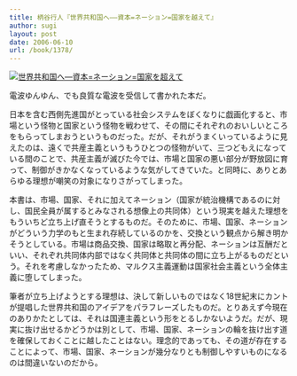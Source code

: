 ```yaml
---
title: 柄谷行人『世界共和国へ――資本=ネーション=国家を越えて』
author: sugi
layout: post
date: 2006-06-10
url: /book/1378/
---
```

<a href="http://www.amazon.co.jp/exec/obidos/ASIN/4004310016/chezsugi-22/ref=nosim/" name="amazletlink" target="_blank"><img src="http://i1.wp.com/ec2.images-amazon.com/images/I/411YYNNDYKL.SL160.jpg?w=660" alt="世界共和国へ―資本=ネーション=国家を超えて" class="alignleft" data-recalc-dims="1" /></a>

電波ゆんゆん、でも良質な電波を受信して書かれた本だ。

日本を含む西側先進国がとっている社会システムをぼくなりに戯画化すると、市場という怪物と国家という怪物を戦わせて、その間にそれぞれのおいしいところをもらってしまおうというものだった。だが、それがうまくいっているように見えたのは、遠くで共産主義というもうひとつの怪物がいて、三つどもえになっている間のことで、共産主義が滅びた今では、市場と国家の悪い部分が野放図に育って、制御がきかなくなっているような気がしてきていた。と同時に、ありとあらゆる理想が嘲笑の対象になりさがってしまった。

本書は、市場、国家、それに加えてネーション（国家が統治機構であるのに対し、国民全員が属するとみなされる想像上の共同体）という現実を越えた理想をもういちど立ち上げ直そうとするものだ。そのために、市場、国家、ネーションがどういう力学のもと生まれ存続しているのかを、交換という観点から解き明かそうとしている。市場は商品交換、国家は略取と再分配、ネーションは互酬だといい、それぞれ共同体内部ではなく共同体と共同体の間に立ち上がるものだという。それを考慮しなかったため、マルクス主義運動は国家社会主義という全体主義に堕してしまった。

筆者が立ち上げようとする理想は、決して新しいものではなく18世紀末にカントが提唱した世界共和国のアイデアをパラフレーズしたものだ。とりあえず今現在のありかたとしては、それは国連主義という形をとるしかないようだ。だが、現実に抜け出せるかどうかは別として、市場、国家、ネーションの輪を抜け出す道を確保しておくことに越したことはない。理念的であっても、その道が存在することによって、市場、国家、ネーションが幾分なりとも制御しやすいものになるのは間違いないのだから。

